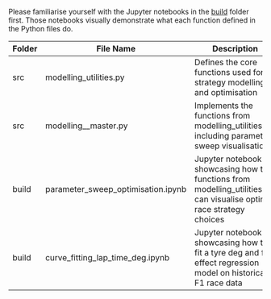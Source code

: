 Please familiarise yourself with the Jupyter notebooks in the [build](https://github.com/JamHil12/Formula1_Strategy_Model/tree/master/build) folder first.
Those notebooks visually demonstrate what each function defined in the Python files do.

| Folder | File Name | Description |
| ------------ | ------------ | ----------- |
| src | modelling_utilities.py | Defines the core functions used for strategy modelling and optimisation |
| src | modelling__master.py | Implements the functions from modelling_utilities.py, including parameter sweep visualisation |
| build | parameter_sweep_optimisation.ipynb | Jupyter notebook showcasing how the functions from modelling_utilities.py can visualise optimal race strategy choices |
| build | curve_fitting_lap_time_deg.ipynb | Jupyter notebook showcasing how to fit a tyre deg and fuel effect  regression model on historical F1 race data |
